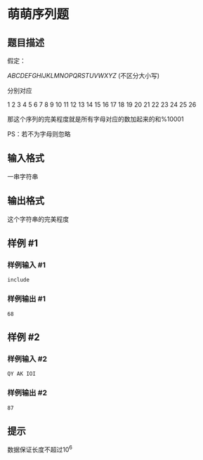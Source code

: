 # 萌萌序列题

## 题目描述

假定：

$ABCDEFGHIJKLMNOPQRSTUVWXYZ$ (不区分大小写)

分别对应

1 2 3 4 5 6 7 8 9 10 11 12 13 14 15 16 17 18 19 20 21 22 23 24 25 26

那这个序列的完美程度就是所有字母对应的数加起来的和%10001

PS：若不为字母则忽略

## 输入格式

一串字符串

## 输出格式

这个字符串的完美程度

## 样例 #1

### 样例输入 #1

```text
include
```

### 样例输出 #1

```text
68
```

## 样例 #2

### 样例输入 #2

```text
QY AK IOI
```

### 样例输出 #2

```text
87
```

## 提示

数据保证长度不超过$10^6$
